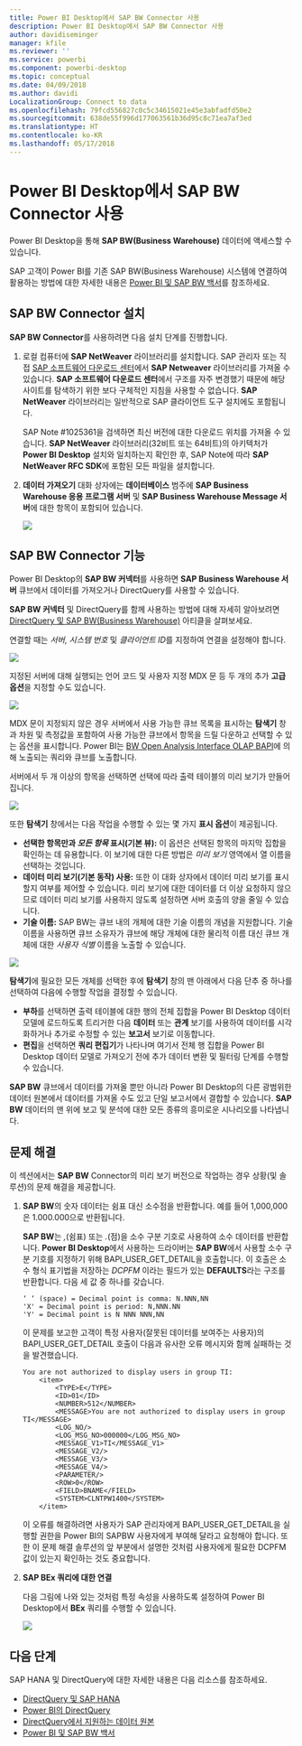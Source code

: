 ```yaml
---
title: Power BI Desktop에서 SAP BW Connector 사용
description: Power BI Desktop에서 SAP BW Connector 사용
author: davidiseminger
manager: kfile
ms.reviewer: ''
ms.service: powerbi
ms.component: powerbi-desktop
ms.topic: conceptual
ms.date: 04/09/2018
ms.author: davidi
LocalizationGroup: Connect to data
ms.openlocfilehash: 79fcd556827c0c5c34615021e45e3abfadfd50e2
ms.sourcegitcommit: 638de55f996d177063561b36d95c8c71ea7af3ed
ms.translationtype: HT
ms.contentlocale: ko-KR
ms.lasthandoff: 05/17/2018
---
```

# <a name="use-the-sap-bw-connector-in-power-bi-desktop"></a>Power BI Desktop에서 SAP BW Connector 사용
Power BI Desktop을 통해 **SAP BW(Business Warehouse)** 데이터에 액세스할 수 있습니다.

SAP 고객이 Power BI를 기존 SAP BW(Business Warehouse) 시스템에 연결하여 활용하는 방법에 대한 자세한 내용은 [Power BI 및 SAP BW 백서](https://aka.ms/powerbiandsapbw)를 참조하세요.

## <a name="installation-of-sap-bw-connector"></a>SAP BW Connector 설치
**SAP BW Connector**를 사용하려면 다음 설치 단계를 진행합니다.

1. 로컬 컴퓨터에 **SAP NetWeaver** 라이브러리를 설치합니다. SAP 관리자 또는 직접 [SAP 소프트웨어 다운로드 센터](https://support.sap.com/swdc)에서 **SAP Netweaver** 라이브러리를 가져올 수 있습니다. **SAP 소프트웨어 다운로드 센터**에서 구조를 자주 변경했기 때문에 해당 사이트를 탐색하기 위한 보다 구체적인 지침을 사용할 수 없습니다. **SAP NetWeaver** 라이브러리는 일반적으로 SAP 클라이언트 도구 설치에도 포함됩니다.
   
   SAP Note #1025361을 검색하면 최신 버전에 대한 다운로드 위치를 가져올 수 있습니다. **SAP NetWeaver** 라이브러리(32비트 또는 64비트)의 아키텍처가 **Power BI Desktop** 설치와 일치하는지 확인한 후, SAP Note에 따라 **SAP NetWeaver RFC SDK**에 포함된 모든 파일을 설치합니다.
2. **데이터 가져오기** 대화 상자에는 **데이터베이스** 범주에 **SAP Business Warehouse 응용 프로그램 서버** 및 **SAP Business Warehouse Message 서버**에 대한 항목이 포함되어 있습니다.
   
   ![](media/desktop-sap-bw-connector/sap_bw_2a.png)

## <a name="sap-bw-connector-features"></a>SAP BW Connector 기능
Power BI Desktop의 **SAP BW 커넥터**를 사용하면 **SAP Business Warehouse 서버** 큐브에서 데이터를 가져오거나 DirectQuery를 사용할 수 있습니다. 

**SAP BW 커넥터** 및 DirectQuery를 함께 사용하는 방법에 대해 자세히 알아보려면 [DirectQuery 및 SAP BW(Business Warehouse)](desktop-directquery-sap-bw.md) 아티클을 살펴보세요.

연결할 때는 *서버*, *시스템 번호* 및 *클라이언트 ID*를 지정하여 연결을 설정해야 합니다.

![](media/desktop-sap-bw-connector/sap_bw_3a.png)

지정된 서버에 대해 실행되는 언어 코드 및 사용자 지정 MDX 문 등 두 개의 추가 **고급 옵션**을 지정할 수도 있습니다.

![](media/desktop-sap-bw-connector/sap_bw_4a.png)

MDX 문이 지정되지 않은 경우 서버에서 사용 가능한 큐브 목록을 표시하는 **탐색기** 창과 차원 및 측정값을 포함하여 사용 가능한 큐브에서 항목을 드릴 다운하고 선택할 수 있는 옵션을 표시합니다. Power BI는 [BW Open Analysis Interface OLAP BAPI](https://help.sap.com/saphelp_nw70/helpdata/en/d9/ed8c3c59021315e10000000a114084/content.htm)에 의해 노출되는 쿼리와 큐브를 노출합니다.

서버에서 두 개 이상의 항목을 선택하면 선택에 따라 출력 테이블의 미리 보기가 만들어집니다.

![](media/desktop-sap-bw-connector/sap_bw_5.png)

또한 **탐색기** 창에서는 다음 작업을 수행할 수 있는 몇 가지 **표시 옵션**이 제공됩니다.

* **선택한 항목만과 *모든 항목* 표시(기본 뷰):** 이 옵션은 선택된 항목의 마지막 집합을 확인하는 데 유용합니다. 이 보기에 대한 다른 방법은 *미리 보기* 영역에서 열 이름을 선택하는 것입니다.
* **데이터 미리 보기(기본 동작) 사용:** 또한 이 대화 상자에서 데이터 미리 보기를 표시할지 여부를 제어할 수 있습니다. 미리 보기에 대한 데이터를 더 이상 요청하지 않으므로 데이터 미리 보기를 사용하지 않도록 설정하면 서버 호출의 양을 줄일 수 있습니다.
* **기술 이름:** SAP BW는 큐브 내의 개체에 대한 기술 이름의 개념을 지원합니다. 기술 이름을 사용하면 큐브 소유자가 큐브에 해당 개체에 대한 물리적 이름 대신 큐브 개체에 대한 *사용자 식별* 이름을 노출할 수 있습니다.

![](media/desktop-sap-bw-connector/sap_bw_6.png)

**탐색기**에 필요한 모든 개체를 선택한 후에 **탐색기** 창의 맨 아래에서 다음 단추 중 하나를 선택하여 다음에 수행할 작업을 결정할 수 있습니다.

* **부하**를 선택하면 출력 테이블에 대한 행의 전체 집합을 Power BI Desktop 데이터 모델에 로드하도록 트리거한 다음 **데이터** 또는 **관계** 보기를 사용하여 데이터를 시각화하거나 추가로 수정할 수 있는 **보고서** 보기로 이동합니다.
* **편집**을 선택하면 **쿼리 편집기**가 나타나며 여기서 전체 행 집합을 Power BI Desktop 데이터 모델로 가져오기 전에 추가 데이터 변환 및 필터링 단계를 수행할 수 있습니다.

**SAP BW** 큐브에서 데이터를 가져올 뿐만 아니라 Power BI Desktop의 다른 광범위한 데이터 원본에서 데이터를 가져올 수도 있고 단일 보고서에서 결합할 수 있습니다. **SAP BW** 데이터의 맨 위에 보고 및 분석에 대한 모든 종류의 흥미로운 시나리오를 나타냅니다.

## <a name="troubleshooting"></a>문제 해결
이 섹션에서는 **SAP BW** Connector의 미리 보기 버전으로 작업하는 경우 상황(및 솔루션)의 문제 해결을 제공합니다.

1. **SAP BW**의 숫자 데이터는 쉼표 대신 소수점을 반환합니다. 예를 들어 1,000,000은 1.000.000으로 반환됩니다.
   
   **SAP BW**는 *,*(쉼표) 또는 *.*(점)을 소수 구분 기호로 사용하여 소수 데이터를 반환합니다. **Power BI Desktop**에서 사용하는 드라이버는 **SAP BW**에서 사용할 소수 구분 기호를 지정하기 위해 BAPI_USER_GET_DETAIL을 호출합니다. 이 호출은 소수 형식 표기법을 저장하는 *DCPFM* 이라는 필드가 있는 **DEFAULTS**라는 구조를 반환합니다. 다음 세 값 중 하나를 갖습니다.
   
       ‘ ‘ (space) = Decimal point is comma: N.NNN,NN
       'X' = Decimal point is period: N,NNN.NN
       'Y' = Decimal point is N NNN NNN,NN
   
   이 문제를 보고한 고객이 특정 사용자(잘못된 데이터를 보여주는 사용자)의 BAPI_USER_GET_DETAIL 호출이 다음과 유사한 오류 메시지와 함께 실패하는 것을 발견했습니다.
   
       You are not authorized to display users in group TI:
           <item>
               <TYPE>E</TYPE>
               <ID>01</ID>
               <NUMBER>512</NUMBER>
               <MESSAGE>You are not authorized to display users in group TI</MESSAGE>
               <LOG_NO/>
               <LOG_MSG_NO>000000</LOG_MSG_NO>
               <MESSAGE_V1>TI</MESSAGE_V1>
               <MESSAGE_V2/>
               <MESSAGE_V3/>
               <MESSAGE_V4/>
               <PARAMETER/>
               <ROW>0</ROW>
               <FIELD>BNAME</FIELD>
               <SYSTEM>CLNTPW1400</SYSTEM>
           </item>
   
   이 오류를 해결하려면 사용자가 SAP 관리자에게 BAPI_USER_GET_DETAIL을 실행할 권한을 Power BI의 SAPBW 사용자에게 부여해 달라고 요청해야 합니다. 또한 이 문제 해결 솔루션의 앞 부분에서 설명한 것처럼 사용자에게 필요한 DCPFM 값이 있는지 확인하는 것도 중요합니다. 
2. **SAP BEx 쿼리에 대한 연결**
   
   다음 그림에 나와 있는 것처럼 특정 속성을 사용하도록 설정하여 Power BI Desktop에서 **BEx** 쿼리를 수행할 수 있습니다.
   
   ![](media/desktop-sap-bw-connector/sap_bw_8.png)

## <a name="next-steps"></a>다음 단계
SAP HANA 및 DirectQuery에 대한 자세한 내용은 다음 리소스를 참조하세요.

* [DirectQuery 및 SAP HANA](desktop-directquery-sap-hana.md)
* [Power BI의 DirectQuery](desktop-directquery-about.md)
* [DirectQuery에서 지원하는 데이터 원본](desktop-directquery-data-sources.md)
* [Power BI 및 SAP BW 백서](https://aka.ms/powerbiandsapbw)
